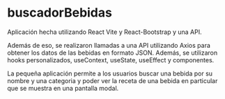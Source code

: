 # buscadorBebidas
Aplicación hecha utilizando React Vite y React-Bootstrap y una API.

Además de eso, se realizaron llamadas a una API utilizando Axios para obtener
los datos de las bebidas en formato JSON. Además, se utilizaron hooks personalizados,
useContext, useState, useEffect y componentes.

La pequeña aplicación permite a los usuarios buscar una bebida por su nombre y una categoria 
y poder ver la receta de una bebida en particular que se muestra en una pantalla modal.
